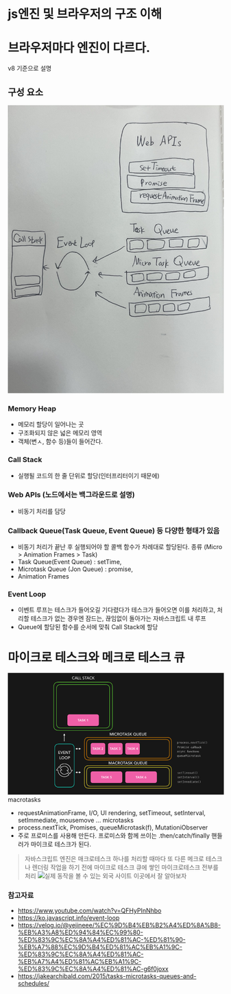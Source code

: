 # js엔진 및 브라우저의 구조 이해
# 브라우저마다 엔진이 다르다.
v8 기준으로 설명
## 구성 요소
![브라우저](브라우저.jpg)
### Memory Heap
- 메모리 할당이 일어나는 곳
- 구조화되지 않은 넓은 메모리 영역
- 객체(변ㅅ, 함수 등)들이 들어간다.
### Call Stack
- 실행될 코드의 한 줄 단위로 할당(인터프리터이기 때문에)
### Web APIs (노드에서는 백그라운드로 설명)
- 비동기 처리를 담당
### Callback Queue(Task Queue, Event Queue) 등 다양한 형태가 있음
- 비동기 처리가 끝난 후 실행되어야 할 콜백 함수가 차례대로 할당된다.
종류 (Micro > Animation Frames > Task)
- Task Queue(Event Queue) : setTime,
- Microtask Queue (Jon Queue) : promise,
- Animation Frames

### Event Loop
- 이벤트 루프는 테스크가 들어오길 기다렸다가 테스크가 들어오면 이를 처리하고, 처리할 테스크가 없는 경우엔 잠드는, 끊임없이 돌아가는 자바스크립트 내 루프
- Queue에 할당된 함수를 순서에 맞춰 Call Stack에 할당
# 마이크로 테스크와 메크로 테스크 큐
![큐](큐.gif)
macrotasks
- requestAnimationFrame, I/O, UI rendering, setTimeout, setInterval, setImmediate, mousemove ...
microtasks
- process.nextTick, Promises, queueMicrotask(f), MutationiObserver
- 주로 프로미스를 사용해 만든다. 프로미스와 함께 쓰이는 .then/catch/finally 핸들러가 마이크로 테스크가 된다.
> 자바스크립트 엔진은 매크로테스크 하나를 처리할 때마다 또 다른 메크로 테스크나 렌더링 작업을 하기 전에 마이크로 테스크 큐에 쌓인 마이크로테스크 전부를 처리
![실제 동작을 볼 수 있는 외국 사이트](https://jakearchibald.com/2015/tasks-microtasks-queues-and-schedules/) 이곳에서 잘 알아보자

### 참고자료
- https://www.youtube.com/watch?v=QFHyPInNhbo
- https://ko.javascript.info/event-loop
- https://velog.io/@yejineee/%EC%9D%B4%EB%B2%A4%ED%8A%B8-%EB%A3%A8%ED%94%84%EC%99%80-%ED%83%9C%EC%8A%A4%ED%81%AC-%ED%81%90-%EB%A7%88%EC%9D%B4%ED%81%AC%EB%A1%9C-%ED%83%9C%EC%8A%A4%ED%81%AC-%EB%A7%A4%ED%81%AC%EB%A1%9C-%ED%83%9C%EC%8A%A4%ED%81%AC-g6f0joxx
- https://jakearchibald.com/2015/tasks-microtasks-queues-and-schedules/